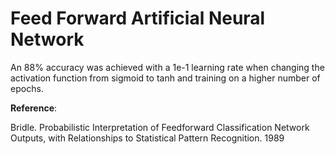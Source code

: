 # Feed Forward Artificial Neural Network

An 88% accuracy was achieved with a 1e-1 learning rate when changing the activation function from sigmoid to tanh and training on a higher number of epochs. 

<b>Reference</b>:

Bridle. Probabilistic Interpretation of Feedforward Classification Network Outputs, with Relationships to Statistical Pattern Recognition. 1989
